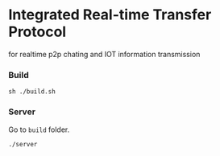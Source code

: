 # Integrated Real-time Transfer Protocol

for realtime p2p chating and IOT information transmission

### Build
```
sh ./build.sh
```

### Server

Go to `build` folder.
```
./server
```
